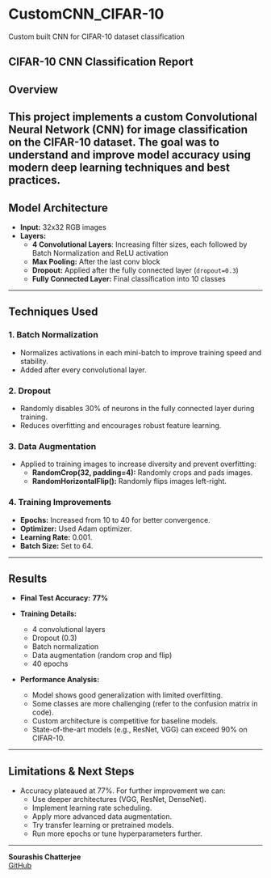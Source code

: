 # CustomCNN_CIFAR-10
Custom built CNN for CIFAR-10 dataset classification
## CIFAR-10 CNN Classification Report

## Overview

This project implements a custom Convolutional Neural Network (CNN) for image classification on the CIFAR-10 dataset. The goal was to understand and improve model accuracy using modern deep learning techniques and best practices.
---

## Model Architecture

- **Input:** 32x32 RGB images
- **Layers:**
  - **4 Convolutional Layers**: Increasing filter sizes, each followed by Batch Normalization and ReLU activation
  - **Max Pooling:** After the last conv block
  - **Dropout:** Applied after the fully connected layer (`dropout=0.3`)
  - **Fully Connected Layer:** Final classification into 10 classes

---
## Techniques Used

### 1. **Batch Normalization**
- Normalizes activations in each mini-batch to improve training speed and stability.
- Added after every convolutional layer.

### 2. **Dropout**
- Randomly disables 30% of neurons in the fully connected layer during training.
- Reduces overfitting and encourages robust feature learning.

### 3. **Data Augmentation**
- Applied to training images to increase diversity and prevent overfitting:
  - **RandomCrop(32, padding=4):** Randomly crops and pads images.
  - **RandomHorizontalFlip():** Randomly flips images left-right.

### 4. **Training Improvements**
- **Epochs:** Increased from 10 to 40 for better convergence.
- **Optimizer:** Used Adam optimizer.
- **Learning Rate:** 0.001.
- **Batch Size:** Set to 64.

---

## Results

- **Final Test Accuracy:** **77%**
- **Training Details:**
  - 4 convolutional layers
  - Dropout (0.3)
  - Batch normalization
  - Data augmentation (random crop and flip)
  - 40 epochs

- **Performance Analysis:**
  - Model shows good generalization with limited overfitting.
  - Some classes are more challenging (refer to the confusion matrix in code).
  - Custom architecture is competitive for baseline models.
  - State-of-the-art models (e.g., ResNet, VGG) can exceed 90% on CIFAR-10.

---

## Limitations & Next Steps

- Accuracy plateaued at 77%. For further improvement we can:
  - Use deeper architectures (VGG, ResNet, DenseNet).
  - Implement learning rate scheduling.
  - Apply more advanced data augmentation.
  - Try transfer learning or pretrained models.
  - Run more epochs or tune hyperparameters further.
---

**Sourashis Chatterjee**  
[GitHub](https://github.com/Sourashis-Chatterjee)
